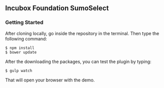 ## Incubox Foundation SumoSelect

### Getting Started

After cloning locally, go inside the repository in the terminal. Then type the following command:

```
$ npm install
$ bower update
```

After the downloading the packages, you can test the plugin by typing:

```
$ gulp watch
```

That will open your browser with the demo.